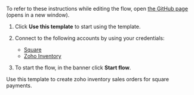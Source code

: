 To refer to these instructions while editing the flow, open [the GitHub page](https://github.com/ot4i/app-connect-templates/blob/main/resources/markdown/Creating%20zoho%20inventory%20sales%20orders%20for%20square%20payments_instructions.md) (opens in a new window).

1. Click **Use this template** to start using the template.
2. Connect to the following accounts by using your credentials:
   - [Square](https://www.ibm.com/docs/en/app-connect/containers_cd?topic=apps-square)
   - [Zoho Inventory](https://www.ibm.com/docs/en/app-connect/containers_cd?topic=apps-zoho-inventory)
   
3. To start the flow, in the banner click **Start flow**.

Use this template to create zoho inventory sales orders for square payments.